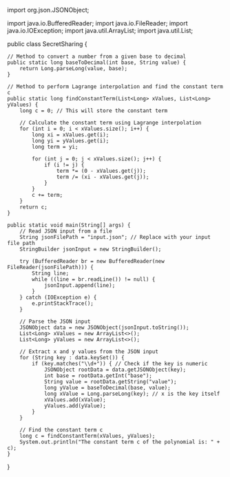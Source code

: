 import org.json.JSONObject;

import java.io.BufferedReader;
import java.io.FileReader;
import java.io.IOException;
import java.util.ArrayList;
import java.util.List;

public class SecretSharing {

    // Method to convert a number from a given base to decimal
    public static long baseToDecimal(int base, String value) {
        return Long.parseLong(value, base);
    }

    // Method to perform Lagrange interpolation and find the constant term c
    public static long findConstantTerm(List<Long> xValues, List<Long> yValues) {
        long c = 0; // This will store the constant term

        // Calculate the constant term using Lagrange interpolation
        for (int i = 0; i < xValues.size(); i++) {
            long xi = xValues.get(i);
            long yi = yValues.get(i);
            long term = yi;

            for (int j = 0; j < xValues.size(); j++) {
                if (i != j) {
                    term *= (0 - xValues.get(j));
                    term /= (xi - xValues.get(j));
                }
            }
            c += term;
        }
        return c;
    }

    public static void main(String[] args) {
        // Read JSON input from a file
        String jsonFilePath = "input.json"; // Replace with your input file path
        StringBuilder jsonInput = new StringBuilder();

        try (BufferedReader br = new BufferedReader(new FileReader(jsonFilePath))) {
            String line;
            while ((line = br.readLine()) != null) {
                jsonInput.append(line);
            }
        } catch (IOException e) {
            e.printStackTrace();
        }

        // Parse the JSON input
        JSONObject data = new JSONObject(jsonInput.toString());
        List<Long> xValues = new ArrayList<>();
        List<Long> yValues = new ArrayList<>();

        // Extract x and y values from the JSON input
        for (String key : data.keySet()) {
            if (key.matches("\\d+")) { // Check if the key is numeric
                JSONObject rootData = data.getJSONObject(key);
                int base = rootData.getInt("base");
                String value = rootData.getString("value");
                long yValue = baseToDecimal(base, value);
                long xValue = Long.parseLong(key); // x is the key itself
                xValues.add(xValue);
                yValues.add(yValue);
            }
        }

        // Find the constant term c
        long c = findConstantTerm(xValues, yValues);
        System.out.println("The constant term c of the polynomial is: " + c);
    }
}

